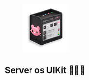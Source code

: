 <!-- markdownlint-disable-next-line -->
<p align="center">
  <a 
    href="https://github.com/Blade-Space" 
    rel="noopener" 
    target="_blank">
        <img width="150" src="./docs/public/static/LOGO_2.svg" alt="Server os | UIKit">
    </a>
</p>

<h1 align="center">Server os UIKit 🧩💾🔥</h1>